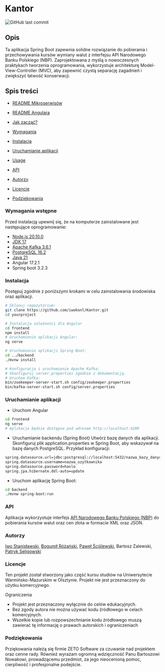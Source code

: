 # Kantor


![GitHub last commit](https://img.shields.io/github/last-commit/iwokonl/Kantor)

## Opis
Ta aplikacja Spring Boot zapewnia solidne rozwiązanie do pobierania i przechowywania kursów wymiany walut z interfejsu API Narodowego Banku Polskiego (NBP). Zaprojektowana z myślą o nowoczesnych praktykach tworzenia oprogramowania, wykorzystuje architekturę Model-View-Controller (MVC), aby zapewnić czystą separację zagadnień i zwiększyć łatwość konserwacji.



## Spis treści
- [README Mikroserwisów](https://github.com/iwokonl/Kantor/tree/main/Back/micro-services)

- [README Angulara](https://github.com/iwokonl/Kantor)



- [Jak zacząć?](#getting-started) 
- [Wymagania](#prerequisites)
- [Instalacja](#Instalacja)
- [Uruchamianie aplikacji](#Uruchamianie-aplikacji) 
- [Usage](#usage) 
- [API](#api)
- [Autorzy](#Autorzy) 
- [Licencje](#Licencje) 
- [Podziękowania](#Podziękowania) 



### Wymagania wstępne


Przed instalacją upewnij się, że na komputerze zainstalowane jest następujące oprogramowanie:

- [Node.js 20.10.0](https://nodejs.org/en/download/package-manager)
- [JDK 17](https://www.oracle.com/java/technologies/javase/jdk17-archive-downloads.html)
- [Apache Kafka 3.6.1](https://kafka.apache.org/downloads)
- [PostgreSQL 16.2](https://www.postgresql.org/download/)
- [Java 21](https://www.oracle.com/java/technologies/javase/jdk21-archive-downloads.html)
- Angular 17.2.1
- Spring boot 3.2.3

### Instalacja

Postępuj zgodnie z poniższymi krokami w celu zainstalowania środowiska oraz aplikacji.

```bash
# Sklonuj repozytorium:
git clone https://github.com/iwokonl/Kantor.git
cd yourproject

# Instalacja zależności dla Angular
cd frontend
npm install
# Uruchomienie aplikacji Angular:
ng serve

# Uruchomienie aplikacji Spring Boot:
cd ../backend
./mvnw install

# Konfiguracja i uruchomienie Apache Kafka:
# Skonfiguruj server.properties zgodnie z dokumentacją.
# Uruchom Kafka:
bin/zookeeper-server-start.sh config/zookeeper.properties
bin/kafka-server-start.sh config/server.properties
```
### Uruchamianie aplikacji
- Uruchom Angular
```bash
cd frontend
ng serve
# Aplikacja będzie dostępna pod adresem http://localhost:4200
```
- Uruchamianie backendu (Spring Boot)
Utwórz bazę danych dla aplikacji.
Skonfiguruj plik application.properties w Spring Boot, aby wskazywał na bazę danych PostgreSQL. Przykład konfiguracji:
```bash
spring.datasource.url=jdbc:postgresql://localhost:5432/nazwa_bazy_danych
spring.datasource.username=nazwa_uzytkownika
spring.datasource.password=haslo
spring.jpa.hibernate.ddl-auto=update
```
- Uruchom aplikację Spring Boot:
```bash
cd backend
./mvnw spring-boot:run
```
### API
Aplikacja wykorzystuje interfejs [API Narodowego Banku Polskiego (NBP)](https://api.nbp.pl) do pobierania kursów walut oraz cen złota w formacie XML oraz JSON.
### Autorzy
[Iwo Stanisławski](https://github.com/iwokonl/), [Bogumił Różański](https://github.com/brozanski), [Paweł Ściślewski](https://github.com/Zaikouu), Bartosz Zalewski, [Patryk Seligowski](https://github.com/Patryk920n)
### Licencje
Ten projekt został stworzony jako część kursu studiów na Uniwersytecie Warmińsko-Mazurskim w Olsztynie. Projekt nie jest przeznaczony do użytku komercyjnego.

Ograniczenia
- Projekt jest przeznaczony wyłącznie do celów edukacyjnych.
- Bez zgody autora nie można używać kodu źródłowego w celach komercyjnych.
- Wszelkie kopie lub rozpowszechnianie kodu źródłowego muszą zawierać tę    informację o prawach autorskich i ograniczeniach

### Podziękowania
Prziękowania należą się firmie ZETO Software za czuwanie nad projektem oraz cenne rady.
Również wyrażam ogromną wdzięczność Panu Bartoszowi Nowakowi, prowadzącemu przedmiot, za jego nieocenioną pomoc, cierpliwość i profesjonalne podejście.
